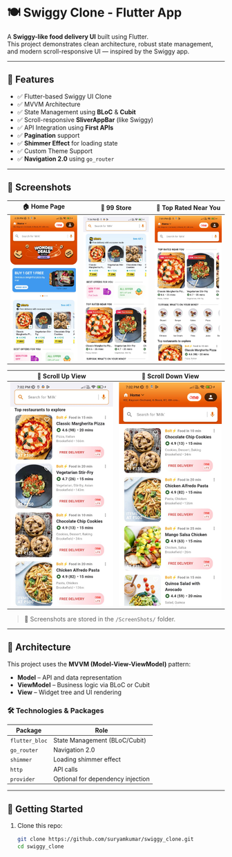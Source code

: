 # 🍽️ Swiggy Clone - Flutter App

A **Swiggy-like food delivery UI** built using Flutter.  
This project demonstrates clean architecture, robust state management, and modern scroll-responsive UI — inspired by the Swiggy app.

---

## 🚀 Features

- ✅ Flutter-based Swiggy UI Clone  
- ✅ MVVM Architecture  
- ✅ State Management using **BLoC** & **Cubit**  
- ✅ Scroll-responsive **SliverAppBar** (like Swiggy)  
- ✅ API Integration using **First APIs**  
- ✅ **Pagination** support  
- ✅ **Shimmer Effect** for loading state  
- ✅ Custom Theme Support  
- ✅ **Navigation 2.0** using `go_router`  

---

## 📸 Screenshots

| 🏠 Home Page | 🏬 99 Store | 🍛 Top Rated Near You |
|-------------|-------------|------------------------|
| ![Home](https://github.com/suryamkumar/swiggy_clone/blob/main/ScreenShots/first.jpeg) | ![99 Store](https://github.com/suryamkumar/swiggy_clone/blob/main/ScreenShots/second.jpeg) | ![Top Rated](https://github.com/suryamkumar/swiggy_clone/blob/main/ScreenShots/third.jpeg) |

| 🔼 Scroll Up View | 🔽 Scroll Down View |
|------------------|---------------------|
| ![Scroll Up](https://github.com/suryamkumar/swiggy_clone/blob/main/ScreenShots/fourth.jpeg) | ![Scroll Down](https://github.com/suryamkumar/swiggy_clone/blob/main/ScreenShots/fifth.jpeg) |

> 📂 Screenshots are stored in the `/ScreenShots/` folder.

---

## 🧠 Architecture

This project uses the **MVVM (Model-View-ViewModel)** pattern:

- **Model** – API and data representation  
- **ViewModel** – Business logic via BLoC or Cubit  
- **View** – Widget tree and UI rendering  

### 🛠️ Technologies & Packages

| Package         | Role                                  |
|-----------------|----------------------------------------|
| `flutter_bloc`  | State Management (BLoC/Cubit)          |
| `go_router`     | Navigation 2.0                         |
| `shimmer`       | Loading shimmer effect                 |
| `http`          | API calls                              |
| `provider`      | Optional for dependency injection      |

---

## 🧪 Getting Started

1. Clone this repo:
   ```bash
   git clone https://github.com/suryamkumar/swiggy_clone.git
   cd swiggy_clone
